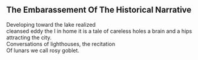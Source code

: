 The Embarassement Of The Historical Narrative
---------------------------------------------
Developing toward the lake realized  
cleansed eddy the I in home it is a tale of careless holes a brain and a hips  
attracting the city.  
Conversations of lighthouses, the recitation  
Of lunars we call rosy goblet.  
